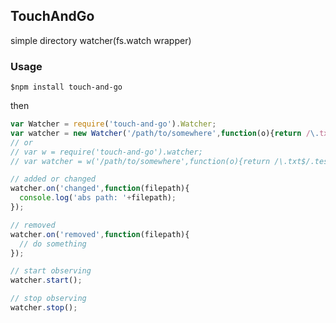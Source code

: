 ## TouchAndGo

simple directory watcher(fs.watch wrapper)

### Usage

    $npm install touch-and-go

then

```js
var Watcher = require('touch-and-go').Watcher;
var watcher = new Watcher('/path/to/somewhere',function(o){return /\.txt$/.test(o)});
// or
// var w = require('touch-and-go').watcher;
// var watcher = w('/path/to/somewhere',function(o){return /\.txt$/.test(o)});

// added or changed
watcher.on('changed',function(filepath){
  console.log('abs path: '+filepath);
});

// removed
watcher.on('removed',function(filepath){
  // do something
});

// start observing
watcher.start();

// stop observing
watcher.stop();
```

